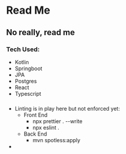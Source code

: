 # Read Me
## No really, read me

### Tech Used:
* Kotlin
* Springboot
* JPA
* Postgres
* React
* Typescript

### 
* Linting is in play here but not enforced yet:
  * Front End
    * npx prettier . --write
    * npx eslint .
  * Back End
    * mvn spotless:apply
* 